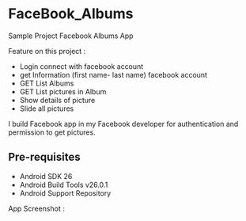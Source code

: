 # FaceBook_Albums

Sample Project Facebook Albums App

Feature on this project :

- Login connect with facebook  account
- get Information (first name- last name) facebook account
- GET List Albums
- GET List pictures in Album
- Show details of picture 
- Slide all pictures

I build Facebook app in my Facebook developer for authentication and  permission to get pictures.

Pre-requisites
--------------

- Android SDK 26
- Android Build Tools v26.0.1
- Android Support Repository

App Screenshot :


</p>
